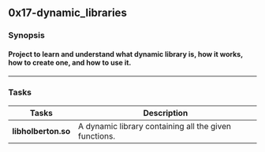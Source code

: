 ## 0x17-dynamic_libraries
### Synopsis
#### Project to learn and understand what dynamic library is, how it works, how to create one, and how to use it. 
------
### Tasks
| Tasks | Description |
| ------ | -----------|
|**libholberton.so**| A dynamic library containing all the given functions.|

